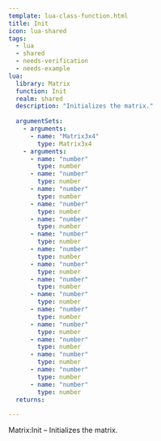 ```yaml
---
template: lua-class-function.html
title: Init
icon: lua-shared
tags:
  - lua
  - shared
  - needs-verification
  - needs-example
lua:
  library: Matrix
  function: Init
  realm: shared
  description: "Initializes the matrix."
  
  argumentSets:
    - arguments:
      - name: "Matrix3x4"
        type: Matrix3x4
    - arguments:
      - name: "number"
        type: number
      - name: "number"
        type: number
      - name: "number"
        type: number
      - name: "number"
        type: number
      - name: "number"
        type: number
      - name: "number"
        type: number
      - name: "number"
        type: number
      - name: "number"
        type: number
      - name: "number"
        type: number
      - name: "number"
        type: number
      - name: "number"
        type: number
      - name: "number"
        type: number
      - name: "number"
        type: number
      - name: "number"
        type: number
      - name: "number"
        type: number
      - name: "number"
        type: number
  returns:
    
---
```


<div class="lua__search__keywords">
Matrix:Init &#x2013; Initializes the matrix.
</div>
